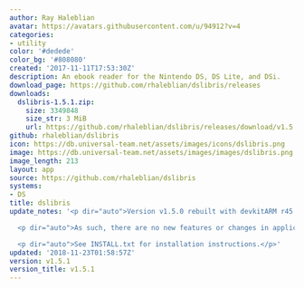 ```yaml
---
author: Ray Haleblian
avatar: https://avatars.githubusercontent.com/u/94912?v=4
categories:
- utility
color: '#dedede'
color_bg: '#808080'
created: '2017-11-11T17:53:30Z'
description: An ebook reader for the Nintendo DS, DS Lite, and DSi.
download_page: https://github.com/rhaleblian/dslibris/releases
downloads:
  dslibris-1.5.1.zip:
    size: 3349848
    size_str: 3 MiB
    url: https://github.com/rhaleblian/dslibris/releases/download/v1.5.1/dslibris-1.5.1.zip
github: rhaleblian/dslibris
icon: https://db.universal-team.net/assets/images/icons/dslibris.png
image: https://db.universal-team.net/assets/images/images/dslibris.png
image_length: 213
layout: app
source: https://github.com/rhaleblian/dslibris
systems:
- DS
title: dslibris
update_notes: '<p dir="auto">Version v1.5.0 rebuilt with devkitARM r45.</p>

  <p dir="auto">As such, there are no new features or changes in application behaviour.</p>

  <p dir="auto">See INSTALL.txt for installation instructions.</p>'
updated: '2018-11-23T01:58:57Z'
version: v1.5.1
version_title: v1.5.1
---
```

